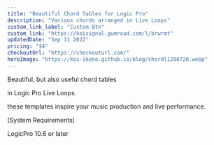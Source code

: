 ```yaml
---
title: "Beautiful Chord Tables for Logic Pro"
description: "Various chords arranged in Live Loops"
custom_link_label: "Custom Btn"
custom_link: "https://koisignal.gumroad.com/l/brwrmt"
updatedDate: "Sep 11 2022"
pricing: "$4"
checkoutUrl: "https://checkouturl.com/"
heroImage: "https://koi-ikeno.github.io/blog/chordl1280720.webp"
---
```


Beautiful, but also useful chord tables

in Logic Pro Live Loops.

these templates inspire your music production and live performance.

[System Requirements]

LogicPro 10.6 or later